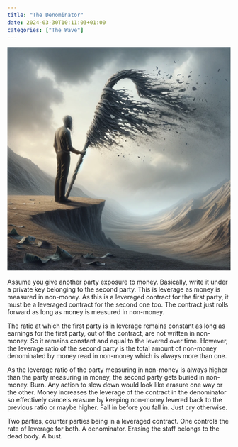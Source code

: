 ```yaml
---
title: "The Denominator"
date: 2024-03-30T10:11:03+01:00
categories: ["The Wave"]
---
```

![Denominator](denominator.webp)

Assume you give another party exposure to money. Basically, write it under a private key belonging to the second party. This is leverage as money is measured in non-money. As this is a leveraged contract for the first party, it must be a leveraged contract for the second one too. The contract just rolls forward as long as money is measured in non-money.

The ratio at which the first party is in leverage remains constant as long as earnings for the first party, out of the contract, are not written in non-money. So it remains constant and equal to the levered over time. However, the leverage ratio of the second party is the total amount of non-money denominated by money read in non-money which is always more than one.

As the leverage ratio of the party measuring in non-money is always higher than the party measuring in money, the second party gets buried in non-money. Burn. Any action to slow down would look like erasure one way or the other. Money increases the leverage of the contract in the denominator so effectively cancels erasure by keeping non-money levered back to the previous ratio or maybe higher. Fall in before you fall in. Just cry otherwise.

Two parties, counter parties being in a leveraged contract. One controls the rate of leverage for both. A denominator. Erasing the staff belongs to the dead body. A bust.
